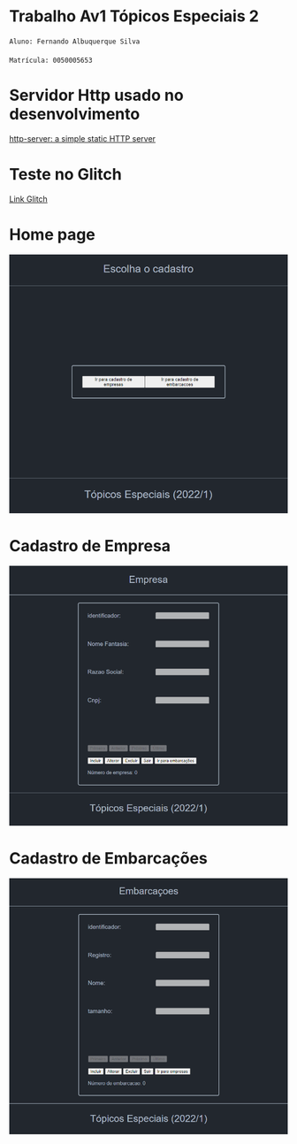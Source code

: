 # Trabalho Av1 Tópicos Especiais 2

`Aluno: Fernando Albuquerque Silva` <br><br>
`Matrícula: 0050005653`

# Servidor Http usado no desenvolvimento 

<a href="https://www.npmjs.com/package/http-server"> http-server: a simple static HTTP server </a>

# Teste no Glitch

<a href="https://best-hissing-session.glitch.me"> Link Glitch </a>

# Home page
<p align="center">
  <img src="./mockup/homePage.png">
</p>

# Cadastro de Empresa
<p align="center">
  <img src="./mockup/cadastroEmpresa.png">
</p>

# Cadastro de Embarcações
<p align="center">
  <img src="./mockup/cadastroEmbacacao.png">
</p>